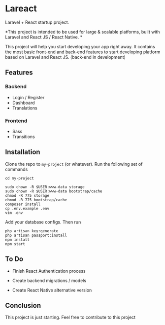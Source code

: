 # Lareact

Laravel + React startup project. 

*This project is intended to be used for large & scalable platforms, built with Laravel and React JS / React Native.
*

This project will help you start developing your app right away. It contains the most basic front-end and back-end features to start developing platform based on Laravel and React JS. (back-end in development)



## Features

### Backend
- Login / Register
- Dashboard
- Translations
### Frontend
- Sass
- Transitions









## Installation

Clone the repo to `my-project` (or whatever). Run the following set of commands
```
cd my-project
```
```
sudo chown -R $USER:www-data storage
sudo chown -R $USER:www-data bootstrap/cache
chmod -R 775 storage
chmod -R 775 bootstrap/cache
composer install
cp .env.example .env
vim .env
```
Add your database configs. Then run
```
php artisan key:generate
php artisan passport:install
npm install
npm start
```


## To Do

- Finish React Authentication process

- Create backend migrations / models
- Create React Native alternative version


## Conclusion
This project is just starting. Feel free to contribute to this project
